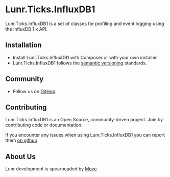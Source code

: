 # Lunr.Ticks.InfluxDB1

Lunr.Ticks.InfluxDB1 is a set of classes for profiling and event logging using the
InfluxDB 1.x API.

Installation
------------

* Install Lunr.Ticks.InfluxDB1 with Composer or with your own installer.
* Lunr.Ticks.InfluxDB1 follows the [semantic versioning][2] standards.

Community
---------

* Follow us on [GitHub][3].

Contributing
------------

Lunr.Ticks.InfluxDB1 is an Open Source, community-driven project. Join by contributing code or documentation.

If you encounter any issues when using Lunr.Ticks.InfluxDB1 you can report them [on github][4]

About Us
--------

Lunr development is spearheaded by [Move][1].

  [1]: https://moveagency.com
  [2]: https://semver.org
  [3]: https://github.com/lunr-php/lunr.ticks.influxdb1
  [4]: https://github.com/lunr-php/lunr.ticks.influxdb1/issues
